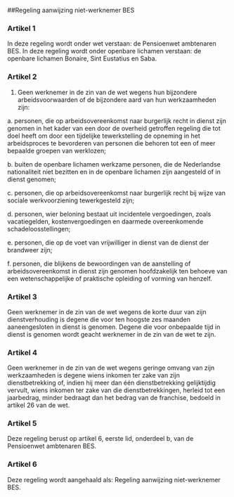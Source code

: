 <meta http-equiv='Content-Type' content='text/html; charset=utf-8' />

##Regeling aanwijzing niet-werknemer BES

### Artikel  1  

In deze regeling wordt onder wet verstaan: de Pensioenwet ambtenaren BES. In deze regeling wordt onder openbare lichamen verstaan: de openbare lichamen Bonaire, Sint Eustatius en Saba.  

### Artikel  2  

1.  Geen werknemer in de zin van de wet wegens hun bijzondere arbeidsvoorwaarden of de bijzondere aard van hun werkzaamheden zijn: 

a. personen, die op arbeidsovereenkomst naar burgerlijk recht in dienst zijn genomen in het kader van een door de overheid getroffen regeling die tot doel heeft om door een tijdelijke tewerkstelling de opneming in het arbeidsproces te bevorderen van personen die behoren tot een of meer bepaalde groepen van werklozen;  

b. buiten de openbare lichamen werkzame personen, die de Nederlandse nationaliteit niet bezitten en in de openbare lichamen zijn aangesteld of in dienst genomen;  

c. personen, die op arbeidsovereenkomst naar burgerlijk recht bij wijze van sociale werkvoorziening tewerkgesteld zijn;  

d. personen, wier beloning bestaat uit incidentele vergoedingen, zoals vacatiegelden, kostenvergoedingen en daarmede overeenkomende schadeloosstellingen;  

e. personen, die op de voet van vrijwilliger in dienst van de dienst der brandweer zijn;  

f. personen, die blijkens de bewoordingen van de aanstelling of arbeidsovereenkomst in dienst zijn genomen hoofdzakelijk ten behoeve van een wetenschappelijke of praktische opleiding of vorming van henzelf.     

### Artikel  3  

Geen werknemer in de zin van de wet wegens de korte duur van zijn dienstverhouding is degene die voor ten hoogste zes maanden aaneengesloten in dienst is genomen. Degene die voor onbepaalde tijd in dienst is genomen wordt geacht werknemer in de zin van de wet te zijn.  

### Artikel  4  

Geen werknemer in de zin van de wet wegens geringe omvang van zijn werkzaamheden is degene wiens inkomen ter zake van zijn dienstbetrekking of, indien hij meer dan één dienstbetrekking gelijktijdig vervult, wiens inkomen ter zake van die dienstbetrekkingen, herleid tot een jaarbedrag, minder bedraagt dan het bedrag van de franchise, bedoeld in artikel 26 van de wet.  

### Artikel  5  

Deze regeling berust op artikel 6, eerste lid, onderdeel b, van de Pensioenwet ambtenaren BES.  

### Artikel  6  

Deze regeling wordt aangehaald als: Regeling aanwijzing niet-werknemer BES.  
